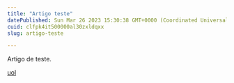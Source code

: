 ```yaml
---
title: "Artigo teste"
datePublished: Sun Mar 26 2023 15:30:38 GMT+0000 (Coordinated Universal Time)
cuid: clfpk4it500000al30zxldqxx
slug: artigo-teste

---
```


Artigo de teste.

[uol](http://www.uol.com.br)